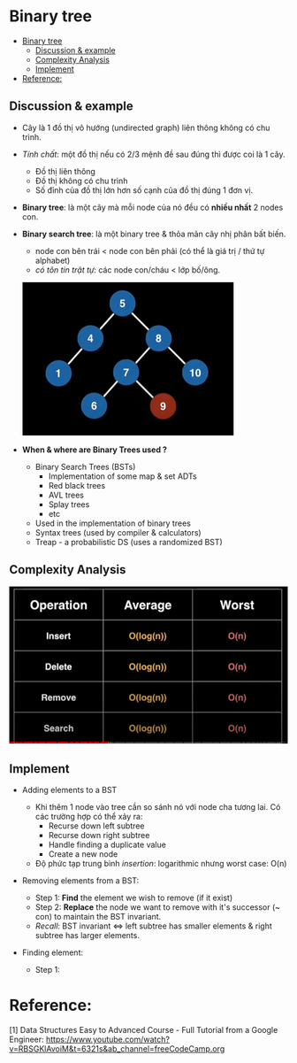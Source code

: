 # Binary tree

- [Binary tree](#binary-tree)
  - [Discussion & example](#discussion--example)
  - [Complexity Analysis](#complexity-analysis)
  - [Implement](#implement)
- [Reference:](#reference)

## Discussion & example

+ Cây là 1 đồ thị vô hướng (undirected graph) liên thông không có chu trình.
    
+ *Tính chất*: một đồ thị nếu có 2/3 mệnh đề sau đúng thì được coi là 1 cây.
    - Đồ thị liên thông
    - Đồ thị không có chu trình
    - Số đỉnh của đồ thị lớn hơn số cạnh của đồ thị đúng 1 đơn vị.

+ **Binary tree**: là một cây mà mỗi node của nó đều có **nhiều nhất** 2 nodes con. 

+ **Binary search tree**: là một binary tree & thỏa mãn cây nhị phân bất biến.
    - node con bên trái < node con bên phải (có thể là giá trị / thứ tự alphabet)
    - *có tôn tin trật tự*: các node con/cháu < lớp bố/ông.

    ![not_binary_tree](./figures/not_binary_tree.PNG)

+ **When & where are Binary Trees used ?**    
    - Binary Search Trees (BSTs)
      - Implementation of some map & set ADTs 
      - Red black trees
      - AVL trees
      - Splay trees
      - etc
    - Used in the implementation of binary trees
    - Syntax trees (used by compiler & calculators)
    - Treap - a probabilistic DS (uses a randomized BST)

## Complexity Analysis

![complexity_binary_tree](./figures/complexity_binary_tree.PNG)

## Implement

+ Adding elements to a BST
    - Khi thêm 1 node vào tree cần so sánh nó với node cha tương lai. Có các trường hợp có thể xảy ra:
      - Recurse down left subtree
      - Recurse down right subtree
      - Handle finding a duplicate value
      - Create a new node
    - Độ phức tạp trung bình *insertion*: logarithmic nhưng worst case: O(n)

+ Removing elements from a BST:
    - Step 1: **Find** the element we wish to remove (if it exist)
    - Step 2: **Replace** the  node we want to remove with it's successor (~ con) to maintain the BST invariant.
    - *Recall*: BST invariant <=> left subtree has smaller elements & right subtree has larger elements.

+ Finding element:
    - Step 1: 


# Reference: 
[1] Data Structures Easy to Advanced Course - Full Tutorial from a Google Engineer: https://www.youtube.com/watch?v=RBSGKlAvoiM&t=6321s&ab_channel=freeCodeCamp.org